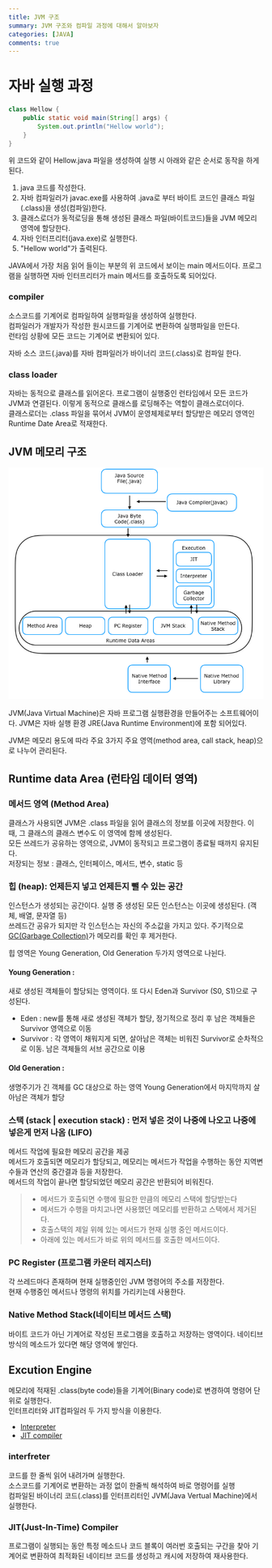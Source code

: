 ```yaml
---
title: JVM 구조
summary: JVM 구조와 컴파일 과정에 대해서 알아보자
categories: [JAVA]
comments: true
---
```


# 자바 실행 과정
```java
class Hellow {
    public static void main(String[] args) {
        System.out.println("Hellow world");
    }
}
```
위 코드와 같이 Hellow.java 파일을 생성하여 실행 시 아래와 같은 순서로 동작을 하게된다.

1. java 코드를 작성한다.
2. 자바 컴파일러가 javac.exe를 사용하여 .java로 부터 바이트 코드인 클래스 파일(.class)을 생성(컴파일)한다.
3. 클래스로더가 동적로딩을 통해 생성된 클래스 파일(바이트코드)들을 JVM 메모리 영역에 할당한다.
4. 자바 인터프리터(java.exe)로 실행한다.
5. "Hellow world"가 출력된다.

JAVA에서 가장 처음 읽어 들이는 부분의 위 코드에서 보이는 main 메서드이다. 프로그램을 실행하면 자바 인터프리터가 main 메서드를 호출하도록 되어있다.

### compiler
소스코드를 기계어로 컴파일하여 실행파일을 생성하여 실행한다.\
컴파일러가 개발자가 작성한 원시코드를 기계어로 변환하여 실행파일을 만든다.\
런타임 상황에 모든 코드는 기계어로 변환되어 있다.

자바 소스 코드(.java)를 자바 컴파일러가 바이너리 코드(.class)로 컴파일 한다.

### class loader
자바는 동적으로 클래스를 읽어온다. 프로그램이 실행중인 런타임에서 모든 코드가 JVM과 연결된다. 이렇게 동적으로 클래스를 로딩해주는 역할이 클래스로더이다.\
클래스로더는 .class 파일을 묶어서 JVM이 운영체제로부터 할당받은 메모리 영역인 Runtime Date Area로 적재한다.

## JVM 메모리 구조
![jvm memory](/assets/img/post/jvm-memory.png)

JVM(Java Virtual Machine)은 자바 프로그램 실행환경을 만들어주는 소프트웨어이다.
JVM은 자바 실행 환경 JRE(Java Runtime Environment)에 포함 되어있다.

JVM은 메모리 용도에 따라 주요 3가지 주요 영역(method area, call stack, heap)으로 나누어 관리된다.

## Runtime data Area (런타임 데이터 영역)
### 메서드 영역 (Method Area)
클래스가 사용되면 JVM은 .class 파일을 읽어 클래스의 정보를 이곳에 저장한다. 이 때, 그 클래스의 클래스 변수도 이 영역에 함께 생성된다.\
모든 쓰레드가 공유하는 영역으로, JVM이 동작되고 프로그램이 종료될 때까지 유지된다.\
저장되는 정보 : 클래스, 인터페이스, 메서드, 변수, static 등

### 힙 (heap): 언제든지 넣고 언제든지 뺄 수 있는 공간 
인스턴스가 생성되는 공간이다. 실행 중 생성된 모든 인스턴스는 이곳에 생성된다. (객체, 배열, 문자열 등)\
쓰레드간 공유가 되지만 각 인스턴스는 자신의 주소값을 가지고 있다.
주기적으로 [GC(Garbage Collection)](#garbage-collectorgc)가 메모리를 확인 후 제거한다.

힙 영역은 Young Generation, Old Generation 두가지 영역으로 나뉜다.
#### Young Generation :
새로 생성된 객체들이 할당되는 영역이다. 또 다시 Eden과 Survivor (S0, S1)으로 구성된다.
* Eden : new를 통해 새로 생성된 객체가 할당, 정기적으로 정리 후 남은 객체들은 Survivor 영역으로 이동
* Survivor : 각 영역이 채워지게 되면, 살아남은 객체는 비워진 Survivor로 순차적으로 이동. 남은 객체들의 서브 공간으로 이용

#### Old Generation :
생명주기가 긴 객체를 GC 대상으로 하는 영역 Young Generation에서 마지막까지 살아남은 객체가 할당

### 스택 (stack | execution stack) : 먼저 넣은 것이 나중에 나오고 나중에 넣은게 먼저 나옴 (LIFO)
메서드 작업에 필요한 메모리 공간을 제공\
메서드가 호출되면 메모리가 할당되고, 메모리는 메서드가 작업을 수행하는 동안 지역변수들과 연산의 중간결과 등을 저장한다.\
메서드의 작업이 끝나면 할당되었던 메모리 공간은 반환되어 비워진다.

> - 메서드가 호출되면 수행에 필요한 만큼의 메모리 스택에 할당받는다
> - 메서드가 수행을 마치고나면 사용했던 메모리를 반환하고 스택에서 제거된다.
> - 호출스택의 제일 위헤 있는 메서드가 현재 실행 중인 메서드이다.
> - 아래에 있는 메서드가 바로 위의 메서드를 호출한 메서드이다.

### PC Register (프로그램 카운터 레지스터)
각 쓰레드마다 존재하며 현재 실행중인인 JVM 명령어의 주소를 저장한다.\
현재 수행중인 메서드나 명령의 위치를 가리키는데 사용한다.

### Native Method Stack(네이티브 메서드 스택)
바이트 코드가 아닌 기계어로 작성된 프로그램을 호출하고 저장하는 영역이다.
네이티브 방식의 메소드가 있다면 해당 영역에 쌓인다.


## Excution Engine

메모리에 적재된 .class(byte code)들을 기계어(Binary code)로 변경하여 명령어 단위로 실행한다.\
인터프리터와 JIT컴파일러 두 가지 방식을 이용한다.

* [Interpreter](#interfreter)
* [JIT compiler](#jitjust-in-time-compiler)

### interfreter
코드를 한 줄씩 읽어 내려가며 실행한다.\
소스코드를 기계어로 변환하는 과정 없이 한줄씩 해석하여 바로 명령어를 실행\
컴파일된 바이너리 코드(.class)를 인터프리터인 JVM(Java Vertual Machine)에서 실행한다.

### JIT(Just-In-Time) Compiler
프로그램이 실행되는 동안 특정 메소드나 코드 블록이 여러번 호출되는 구간을 찾아 기계어로 변환하여 최적화된 네이티브 코드를 생성하고 캐시에 저장하여 재사용한다.




